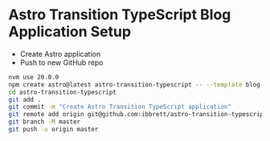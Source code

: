 # Astro Transition TypeScript Blog Application Setup

- Create Astro application
- Push to new GitHub repo

```sh
nvm use 20.0.0
npm create astro@latest astro-transition-typescript -- --template blog --install --typescript strict --git
cd astro-transition-typescript
git add .
git commit -m "Create Astro Transition TypeScript application"
git remote add origin git@github.com:ibbrett/astro-transition-typescript.git
git branch -M master
git push -u origin master
```
